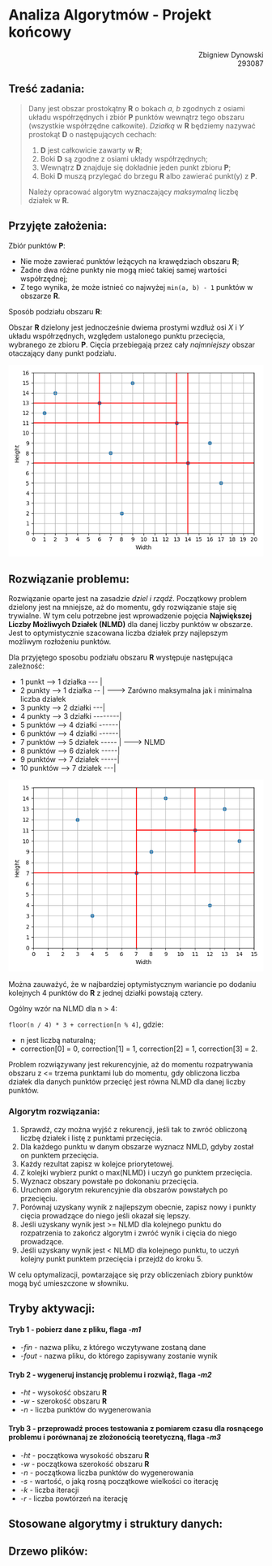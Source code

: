 # Analiza Algorytmów - Projekt końcowy

<p align="right"> Zbigniew Dynowski<br>293087</p>

## Treść zadania:

> Dany jest obszar prostokątny **R** o bokach *a*, *b* zgodnych z osiami układu współrzędnych i zbiór **P** punktów wewnątrz tego obszaru (wszystkie współrzędne całkowite). *Działką* w **R** będziemy nazywać prostokąt **D** o następujących cechach:
>
> 1. **D** jest całkowicie zawarty w **R**;
> 2. Boki **D** są zgodne z osiami układy współrzędnych;
> 3. Wewnątrz **D** znajduje się dokładnie jeden punkt zbioru **P**;
> 4. Boki **D** muszą przylegać do brzegu **R** albo zawierać punkt(y) z **P**.
>
> Należy opracować algorytm wyznaczający *maksymalną* liczbę działek w **R**.

## Przyjęte założenia:

Zbiór punktów **P**:

* Nie może zawierać punktów leżących na krawędziach obszaru **R**;
* Żadne dwa różne punkty nie mogą mieć takiej samej wartości współrzędnej;
* Z tego wynika, że może istnieć co najwyżej `min(a, b) - 1` punktów w obszarze **R**.

Sposób podziału obszaru **R**:

Obszar **R** dzielony jest jednocześnie dwiema prostymi wzdłuż osi *X* i *Y* układu współrzędnych, względem ustalonego punktu przecięcia, wybranego ze zbioru **P**. Cięcia przebiegają przez cały *najmniejszy* obszar otaczający dany punkt podziału.

![Zdjęcie przedstawiające sposób podziału](images/sposob-podzialu.png "Przykład cięć")

## Rozwiązanie problemu:

Rozwiązanie oparte jest na zasadzie *dziel i rządź*. Początkowy problem dzielony jest na mniejsze, aż do momentu, gdy rozwiązanie staje się trywialne. W tym celu potrzebne jest wprowadzenie pojęcia **Największej Liczby Możliwych Działek (NLMD)** dla danej liczby punktów w obszarze. Jest to optymistycznie szacowana liczba działek przy najlepszym możliwym rozłożeniu punktów. 

Dla przyjętego sposobu podziału obszaru **R** występuje następująca zależność:

* 1 punkt  -->  1 działka --- |
* 2 punkty  -->  1 działka -- | ---> Zarówno maksymalna jak i minimalna liczba działek
* 3 punkty  -->  2 działki ---|
* 4 punkty  -->  3 działki --------|
* 5 punktów  -->  4 działki ------|
* 6 punktów  -->  4 działki ------|
* 7 punktów  -->  5 działek ----- | ---> NLMD
* 8 punktów  -->  6 działek -----|
* 9 punktów  -->  7 działek -----|
* 10 punktów  -->  7 działek ---|

![Zdjęcie pokazujące optymistyczne rozłożenie punktów](images/optymistyczne-rozlozenie.png "Działki przy optymistycznym rozłożeniu punktów")

Można zauważyć, że w najbardziej optymistycznym wariancie po dodaniu kolejnych 4 punktów do **R** z jednej działki powstają cztery.

Ogólny wzór na NLMD dla n > 4:

`floor(n / 4) * 3 + correction[n % 4]`, gdzie:

* n jest liczbą naturalną;
* correction[0] = 0, correction[1] = 1, correction[2] = 1, correction[3] = 2.

Problem rozwiązywany jest rekurencyjnie, aż do momentu rozpatrywania obszaru z <= trzema punktami lub do momentu, gdy obliczona liczba działek dla danych punktów przecięć jest równa NLMD dla danej liczby punktów. 

### Algorytm rozwiązania:

1. Sprawdź, czy można wyjść z rekurencji, jeśli tak to zwróć obliczoną liczbę działek i listę z punktami przecięcia.
2. Dla każdego punktu w danym obszarze wyznacz NMLD, gdyby został on punktem przecięcia.
3. Każdy rezultat zapisz w kolejce priorytetowej.
4. Z kolejki wybierz punkt o max(NLMD) i uczyń go punktem przecięcia.
5. Wyznacz obszary powstałe po dokonaniu przecięcia.
6. Uruchom algorytm rekurencyjnie dla obszarów powstałych po przecięciu.
7. Porównaj uzyskany wynik z najlepszym obecnie, zapisz nowy i punkty cięcia prowadzące do niego jeśli okazał się lepszy.
8. Jeśli uzyskany wynik jest >= NLMD dla kolejnego punktu do rozpatrzenia to zakończ algorytm i zwróć wynik i cięcia do niego prowadzące.
9. Jeśli uzyskany wynik jest < NLMD dla kolejnego punktu, to uczyń kolejny punkt punktem przecięcia i przejdź do kroku 5.

W celu optymalizacji, powtarzające się przy obliczeniach zbiory punktów mogą być umieszczone w słowniku.

## Tryby aktywacji:

#### Tryb 1 - pobierz dane z pliku, flaga *-m1*
* *-fin* - nazwa pliku, z którego wczytywane zostaną dane
* *-fout* - nazwa pliku, do którego zapisywany zostanie wynik

#### Tryb 2 - wygeneruj instancję problemu i rozwiąż, flaga *-m2*
* *-ht* - wysokość obszaru **R**
* *-w* - szerokość obszaru **R**
* *-n* - liczba punktów do wygenerowania

#### Tryb 3 - przeprowadź proces testowania z pomiarem czasu dla rosnącego problemu i porównanaj ze złożonością teoretyczną, flaga *-m3*
* *-ht* - początkowa wysokość obszaru **R**
* *-w* - początkowa szerokość obszaru **R**
* *-n* - początkowa liczba punktów do wygenerowania
* *-s* - wartość, o jaką rosną początkowe wielkości co iterację
* *-k* - liczba iteracji
* *-r* - liczba powtórzeń na iterację

## Stosowane algorytmy i struktury danych:



## Drzewo plików:





